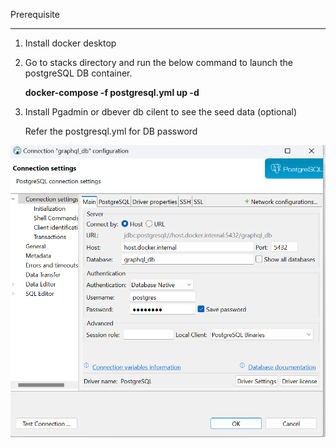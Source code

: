Prerequisite
*********************************
1. Install docker desktop
2. Go to stacks directory and run the below command to launch the postgreSQL DB container.
    
   **docker-compose -f postgresql.yml up -d**
3. Install Pgadmin or dbever db cilent to see the seed data (optional)
   
   Refer the postgresql.yml for DB password


![img.png](img.png)